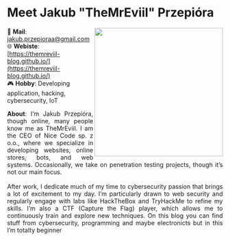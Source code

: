 # Meet Jakub "TheMrEviil" Przepióra

<img align="right" src="https://themreviil-blog.github.io/post/my_image.png" style="width: 300px;">

📧 **Mail**: [jakub.przepioraa@gmail.com](mailto:jakub.przepioraa@gmail.com)<br>
🌐 **Webiste**: [https://themreviil-blog.github.io/](https://themreviil-blog.github.io/)<br>
🎮 **Hobby**:  Developing application, hacking, cybersecurity, IoT <br>

<p align="justify">
<b>About</b>: I’m Jakub Przepióra, though online, many people know me as TheMrEviil. I am the CEO of Nice Code sp. z o.o., where we specialize in developing websites, online stores, bots, and web systems. Occasionally, we take on penetration testing projects, though it’s not our main focus.<br>
  <br>
After work, I dedicate much of my time to cybersecurity passion that brings a lot of excitement to my day. I’m particularly drawn to web security and regularly engage with labs like HackTheBox and TryHackMe to refine my skills. I’m also a CTF (Capture the Flag) player, which allows me to continuously train and explore new techniques. On this blog you can find stuff from cybersecurity, programming and maybe electronicts but in this I’m totalty beginner
</p>
